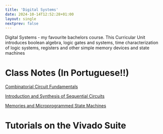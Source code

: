 ```yaml
---
title: 'Digital Systems'
date: 2024-10-14T12:52:28+01:00 
layout: single
nextprev: false
---
```


Digital Systems - my favourite bachelors course. This Curricular Unit introduces boolean algebra, logic gates and systems, time characterization of logic systems, registers and other simple memory devices and state machines

# Class Notes (In Portuguese!!)

[Combinatorial Circuit Fundamentals](/notes/classes/sdig/Fundamentos_dos_Circuitos_Combinatorios-min-1-3.pdf)

[Introduction and Synthesis of Sequential Circuits](/notes/classes/sdig/Introducao_e_Sintese_de_Circuitos_Sequenciais-min-4.pdf)

[Memories and Microprogrammed State Machines](/notes/classes/sdig/Memorias_e_Maquinas_de_estado_Microprogramadas_correcao-min-1.pdf)

# Tutorials on the Vivado Suite

